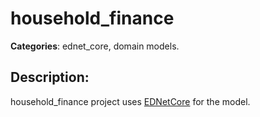 # household_finance 

**Categories**: ednet_core, domain models. 

## Description: 
household_finance project uses 
[EDNetCore](https://github.com/context-dev/ednet_core) for the model.
